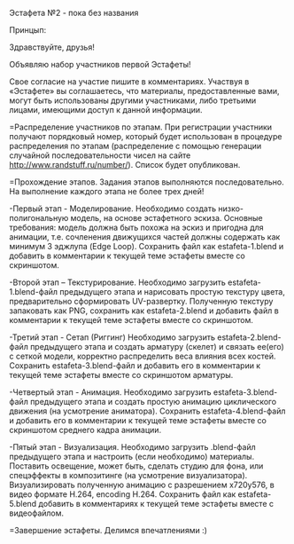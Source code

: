 Эстафета №2 - пока без названия

Принцып:

Здравствуйте, друзья!

Объявляю набор участников первой Эстафеты!

Свое согласие на участие пишите в комментариях.
Участвуя в «Эстафете» вы соглашаетесь, что материалы, предоставленные вами, могут быть использованы другими участниками, либо третьими лицами, имеющими доступ к данной информации.

=Распределение участников по этапам.
При регистрации участники получают порядковый номер, который будет использован
в процедуре распределения по этапам (распределение с помощью генерации случайной последовательности чисел на сайте http://www.randstuff.ru/number/).
Список будет опубликован.

=Прохождение этапов.
Задания этапов выполняются последовательно. 
На выполнение каждого этапа не более трех дней!

-Первый этап - Моделирование.
Необходимо создать низко-полигональную модель, на основе эстафетного эскиза.
Основные требования: модель должна быть похожа на эскиз и пригодна для анимации, т.е.
сочленения движущихся частей должны содержать как минимум 3 эджлупа (Edge Loop).
Сохранить файл как estafeta-1.blend и добавить в комментарии к текущей теме эстафеты
вместе со скриншотом.

-Второй этап – Текстурирование.
Необходимо загрузить estafeta-1.blend-файл предыдущего этапа и нарисовать простую текстуру цвета, предварительно сформировать UV-развертку. Полученную текстуру запаковать как PNG, сохранить как estafeta-2.blend и добавить файл в комментарии к текущей теме эстафеты вместе со скриншотом.

-Третий этап - Сетап (Риггинг)
Необходимо загрузить estafeta-2.blend-файл предыдущего этапа и создать арматуру (скелет) и связать ее(его) с сеткой модели, корректно распределить веса влияния всех костей.
Сохранить estafeta-3.blend-файл и добавить его в комментарии к текущей теме эстафеты вместе со скриншотом арматуры.

-Четвертый этап - Анимация.
Необходимо загрузить estafeta-3.blend-файл предыдущего этапа и создать простую анимацию циклического движения (на усмотрение аниматора).
Сохранить estafeta-4.blend-файл и добавить его в комментарии к текущей теме эстафеты 
вместе со скриншотом среднего кадра анимации.

-Пятый этап - Визуализация.
Необходимо загрузить .blend-файл предыдущего этапа и настроить (если необходимо) материалы. Поставить освещение, может быть, сделать студию для фона, или спецэффекты в композитинге (на усмотрение визуализатора).
Визуализировать полученную анимацию с разрешением х720у576, в видео формате H.264, encoding H.264.
Сохранить файл как estafeta-5.blend добавить в комментариях к текущей теме эстафеты вместе с видеофайлом.

=Завершение эстафеты.
Делимся впечатлениями :)

